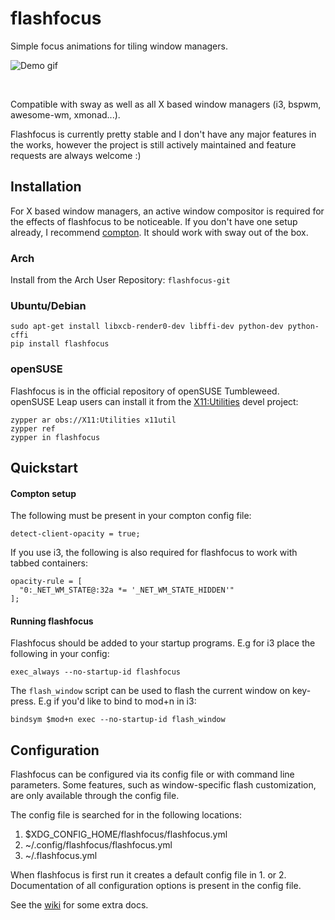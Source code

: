 # flashfocus

Simple focus animations for tiling window managers.

![Demo gif](demo/demo.gif)

<br>

Compatible with sway as well as all X based window managers (i3, bspwm, awesome-wm, xmonad...).


Flashfocus is currently pretty stable and I don't have any major features in
the works, however the project is still actively maintained and feature
requests are always welcome :)

## Installation

For X based window managers, an active window compositor is required for the effects of flashfocus
to be noticeable. If you don't have one setup already, I recommend
[compton](https://github.com/chjj/compton). It should work with sway out of the box.

### Arch

Install from the Arch User Repository: `flashfocus-git`

### Ubuntu/Debian

```
sudo apt-get install libxcb-render0-dev libffi-dev python-dev python-cffi
pip install flashfocus
```

### openSUSE
Flashfocus is in the official repository of openSUSE Tumbleweed.
openSUSE Leap users can install it from the [X11:Utilities](https://build.opensuse.org/package/show/X11%3AUtilities/flashfocus) devel project:

```
zypper ar obs://X11:Utilities x11util
zypper ref
zypper in flashfocus
```

## Quickstart

#### Compton setup

The following must be present in your compton config file:

```
detect-client-opacity = true;
```

If you use i3, the following is also required for flashfocus to work with tabbed containers:

```
opacity-rule = [
  "0:_NET_WM_STATE@:32a *= '_NET_WM_STATE_HIDDEN'"
];
```

#### Running flashfocus

Flashfocus should be added to your startup programs. E.g for i3 place the
following in your config:

```
exec_always --no-startup-id flashfocus
```

The `flash_window` script can be used to flash the current window on key-press. E.g if you'd like to bind to mod+n in i3:

```
bindsym $mod+n exec --no-startup-id flash_window
```

## Configuration

Flashfocus can be configured via its config file or with command line parameters. Some features, such as window-specific flash customization, are only available through the config file.

The config file is searched for in the following locations:
1. $XDG_CONFIG_HOME/flashfocus/flashfocus.yml
2. ~/.config/flashfocus/flashfocus.yml
3. ~/.flashfocus.yml

When flashfocus is first run it creates a default config file in 1. or 2. Documentation of all configuration options is present in the config file.

See the [wiki](https://github.com/fennerm/flashfocus/wiki) for some extra docs.

